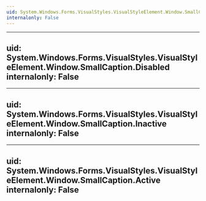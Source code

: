 ```yaml
---
uid: System.Windows.Forms.VisualStyles.VisualStyleElement.Window.SmallCaption
internalonly: False
---
```


---
uid: System.Windows.Forms.VisualStyles.VisualStyleElement.Window.SmallCaption.Disabled
internalonly: False
---

---
uid: System.Windows.Forms.VisualStyles.VisualStyleElement.Window.SmallCaption.Inactive
internalonly: False
---

---
uid: System.Windows.Forms.VisualStyles.VisualStyleElement.Window.SmallCaption.Active
internalonly: False
---
